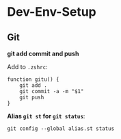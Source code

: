 # Dev-Env-Setup


## Git

**git add commit and push**

Add to `.zshrc`:
```
function gitu() {
    git add .
    git commit -a -m "$1"
    git push
}
```

**Alias `git st` for `git status`**:
```
git config --global alias.st status
```

